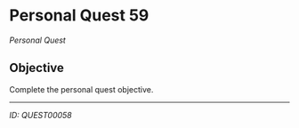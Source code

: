 # Personal Quest 59

*Personal Quest*

## Objective
Complete the personal quest objective.

---
*ID: QUEST00058*